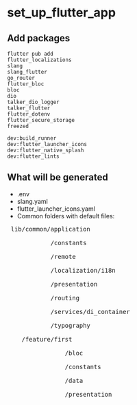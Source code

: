 # set_up_flutter_app

## Add packages
```
flutter pub add 
flutter_localizations 
slang 
slang_flutter 
go_router 
flutter_bloc 
bloc 
dio 
talker_dio_logger 
talker_flutter 
flutter_dotenv 
flutter_secure_storage 
freezed

dev:build_runner 
dev:flutter_launcher_icons
dev:flutter_native_splash
dev:flutter_lints 
```

## What will be generated
- .env
- slang.yaml
- flutter_launcher_icons.yaml
- Common folders with default files:
<pre>
 lib/common/application<br>
            /constants<br>
            /remote<br>
            /localization/i18n<br>
            /presentation<br>
            /routing<br>
            /services/di_container<br>
            /typography<br>
    /feature/first<br>
                /bloc<br>
                /constants<br>
                /data<br>
                /presentation<br>
</pre>

